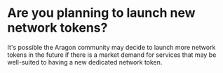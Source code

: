 # Are you planning to launch new network tokens?

It's possible the Aragon community may decide to launch more network tokens in the future if there is a market demand for services that may be well-suited to having a new dedicated network token.
